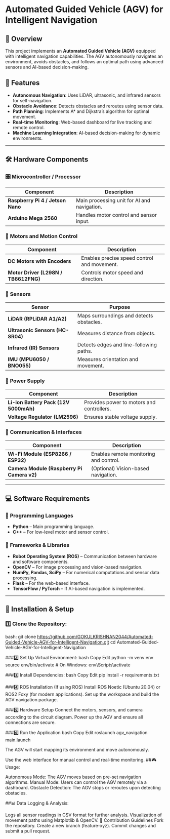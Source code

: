 #  Automated Guided Vehicle (AGV) for Intelligent Navigation

## 📌 Overview

This project implements an **Automated Guided Vehicle (AGV)** equipped with intelligent navigation capabilities. The AGV autonomously navigates an environment, avoids obstacles, and follows an optimal path using advanced sensors and AI-based decision-making.

## 🎯 Features

- **Autonomous Navigation**: Uses LiDAR, ultrasonic, and infrared sensors for self-navigation.
- **Obstacle Avoidance**: Detects obstacles and reroutes using sensor data.
- **Path Planning**: Implements A* and Dijkstra’s algorithm for optimal movement.
- **Real-time Monitoring**: Web-based dashboard for live tracking and remote control.
- **Machine Learning Integration**: AI-based decision-making for dynamic environments.

---

## 🛠️ Hardware Components

### 🎛️ **Microcontroller / Processor**
| Component | Description |
|-----------|------------|
| **Raspberry Pi 4 / Jetson Nano** | Main processing unit for AI and navigation. |
| **Arduino Mega 2560** | Handles motor control and sensor input. |

### 🔌 **Motors and Motion Control**
| Component | Description |
|-----------|------------|
| **DC Motors with Encoders** | Enables precise speed control and movement. |
| **Motor Driver (L298N / TB6612FNG)** | Controls motor speed and direction. |

### 🛑 **Sensors**
| Sensor | Purpose |
|--------|---------|
| **LiDAR (RPLiDAR A1/A2)** | Maps surroundings and detects obstacles. |
| **Ultrasonic Sensors (HC-SR04)** | Measures distance from objects. |
| **Infrared (IR) Sensors** | Detects edges and line-following paths. |
| **IMU (MPU6050 / BNO055)** | Measures orientation and movement. |

### 🔋 **Power Supply**
| Component | Description |
|-----------|------------|
| **Li-ion Battery Pack (12V 5000mAh)** | Provides power to motors and controllers. |
| **Voltage Regulator (LM2596)** | Ensures stable voltage supply. |

### 📡 **Communication & Interfaces**
| Component | Description |
|-----------|------------|
| **Wi-Fi Module (ESP8266 / ESP32)** | Enables remote monitoring and control. |
| **Camera Module (Raspberry Pi Camera v2)** | (Optional) Vision-based navigation. |

---

## 💻 Software Requirements

### 🔹 **Programming Languages**
- **Python** – Main programming language.
- **C++** – For low-level motor and sensor control.

### 🔹 **Frameworks & Libraries**
- **Robot Operating System (ROS)** – Communication between hardware and software components.
- **OpenCV** – For image processing and vision-based navigation.
- **NumPy, Pandas, SciPy** – For numerical computations and sensor data processing.
- **Flask** – For the web-based interface.
- **TensorFlow / PyTorch** – If AI-based navigation is implemented.

---

## 🚀 Installation & Setup

### 1️⃣ Clone the Repository:
bash:
git clone https://github.com/GOKULKRISHNAN2044/Automated-Guided-Vehicle-AGV-for-Intelligent-Navigation.git
cd Automated-Guided-Vehicle-AGV-for-Intelligent-Navigation

###2️⃣ Set Up Virtual Environment:
bash
Copy
Edit
python -m venv env
source env/bin/activate  # On Windows: env\Scripts\activate

###3️⃣ Install Dependencies:
bash
Copy
Edit
pip install -r requirements.txt

###4️⃣ ROS Installation (If using ROS)
Install ROS Noetic (Ubuntu 20.04) or ROS2 Foxy (for modern applications).
Set up the workspace and build the AGV navigation package.

###5️⃣ Hardware Setup
Connect the motors, sensors, and camera according to the circuit diagram.
Power up the AGV and ensure all connections are secure.

###6️⃣ Run the Application
bash
Copy
Edit
roslaunch agv_navigation main.launch

The AGV will start mapping its environment and move autonomously.

Use the web interface for manual control and real-time monitoring.
##🎮 Usage:

Autonomous Mode: The AGV moves based on pre-set navigation algorithms.
Manual Mode: Users can control the AGV remotely via a dashboard.
Obstacle Detection: The AGV stops or reroutes upon detecting obstacles.

##📊 Data Logging & Analysis:

Logs all sensor readings in CSV format for further analysis.
Visualization of movement paths using Matplotlib & OpenCV.
🤝 Contribution Guidelines
Fork the repository.
Create a new branch (feature-xyz).
Commit changes and submit a pull request.


